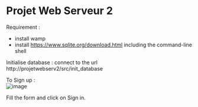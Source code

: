 # Projet Web Serveur 2

Requirement :
- install wamp
- install https://www.sqlite.org/download.html including the command-line shell

Initialise database : 
connect to the url http://projetwebserv2/src/init_database

To Sign up :  
![image](https://user-images.githubusercontent.com/75336673/138466501-68b9eaec-be98-440c-9849-6313f0f7c18f.png)

Fill the form and click on Sign in.
